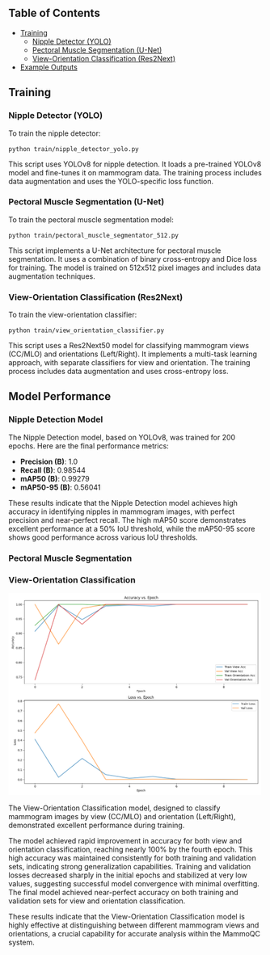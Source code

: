 ## Table of Contents
- [Training](#training)
  - [Nipple Detector (YOLO)](#nipple-detector-yolo)
  - [Pectoral Muscle Segmentation (U-Net)](#pectoral-muscle-segmentation-u-net)
  - [View-Orientation Classification (Res2Next)](#view-orientation-classification-res2next)
- [Example Outputs](#example-outputs)

## Training

### Nipple Detector (YOLO)

To train the nipple detector:

```
python train/nipple_detector_yolo.py
```

This script uses YOLOv8 for nipple detection. It loads a pre-trained YOLOv8 model and fine-tunes it on mammogram data. The training process includes data augmentation and uses the YOLO-specific loss function.

### Pectoral Muscle Segmentation (U-Net)

To train the pectoral muscle segmentation model:

```
python train/pectoral_muscle_segmentator_512.py
```

This script implements a U-Net architecture for pectoral muscle segmentation. It uses a combination of binary cross-entropy and Dice loss for training. The model is trained on 512x512 pixel images and includes data augmentation techniques.

### View-Orientation Classification (Res2Next)

To train the view-orientation classifier:

```
python train/view_orientation_classifier.py
```

This script uses a Res2Next50 model for classifying mammogram views (CC/MLO) and orientations (Left/Right). It implements a multi-task learning approach, with separate classifiers for view and orientation. The training process includes data augmentation and uses cross-entropy loss.


## Model Performance

### Nipple Detection Model

The Nipple Detection model, based on YOLOv8, was trained for 200 epochs. Here are the final performance metrics:

- **Precision (B)**: 1.0
- **Recall (B)**: 0.98544
- **mAP50 (B)**: 0.99279
- **mAP50-95 (B)**: 0.56041

These results indicate that the Nipple Detection model achieves high accuracy in identifying nipples in mammogram images, with perfect precision and near-perfect recall. The high mAP50 score demonstrates excellent performance at a 50% IoU threshold, while the mAP50-95 score shows good performance across various IoU thresholds.

### Pectoral Muscle Segmentation

### View-Orientation Classification
<img src="../docs/images/view_orientation_accuracy_loss.png" width="500" height="400">

The View-Orientation Classification model, designed to classify mammogram images by view (CC/MLO) and orientation (Left/Right), demonstrated excellent performance during training.

The model achieved rapid improvement in accuracy for both view and orientation classification, reaching nearly 100% by the fourth epoch. This high accuracy was maintained consistently for both training and validation sets, indicating strong generalization capabilities.
Training and validation losses decreased sharply in the initial epochs and stabilized at very low values, suggesting successful model convergence with minimal overfitting. The final model achieved near-perfect accuracy on both training and validation sets for view and orientation classification.

These results indicate that the View-Orientation Classification model is highly effective at distinguishing between different mammogram views and orientations, a crucial capability for accurate analysis within the MammoQC system.


















